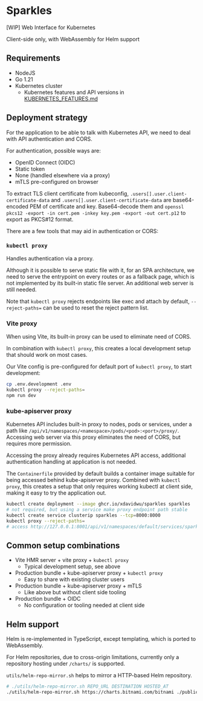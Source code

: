 # Sparkles

[WIP] Web Interface for Kubernetes

Client-side only, with WebAssembly for Helm support

## Requirements

- NodeJS
- Go 1.21
- Kubernetes cluster
  - Kubernetes features and API versions in [KUBERNETES\_FEATURES.md](KUBERNETES_FEATURES.md)

## Deployment strategy

For the application to be able to talk with Kubernetes API, we need to deal with API authentication and CORS.

For authentication, possible ways are:

- OpenID Connect (OIDC)
- Static token
- None (handled elsewhere via a proxy)
- mTLS pre-configured on browser

To extract TLS client certificate from kubeconfig, `.users[].user.client-certificate-data` and `.users[].user.client-certificate-data` are base64-encoded PEM of certificate and key. Base64-decode them and `openssl pkcs12 -export -in cert.pem -inkey key.pem -export -out cert.p12` to export as PKCS#12 format.

There are a few tools that may aid in authentication or CORS:

### `kubectl proxy`

Handles authentication via a proxy.

Although it is possible to serve static file with it, for an SPA architecture, we need to serve the entrypoint on every routes or as a fallback page, which is not implemented by its built-in static file server. An additional web server is still needed.

Note that `kubectl proxy` rejects endpoints like exec and attach by default, `--reject-paths=` can be used to reset the reject pattern list.

### Vite proxy

When using Vite, its built-in proxy can be used to eliminate need of CORS.

In combination with `kubectl proxy`, this creates a local development setup that should work on most cases.

Our Vite config is pre-configured for default port of `kubectl proxy`, to start development:

```sh
cp .env.development .env
kubectl proxy --reject-paths=
npm run dev
```

### kube-apiserver proxy

Kubernetes API includes built-in proxy to nodes, pods or services, under a path like `/api/v1/namespaces/<namespace>/pods/<pod>:<port>/proxy/`. Accessing web server via this proxy eliminates the need of CORS, but requires more permission.

Accessing the proxy already requires Kubernetes API access, additional authentication handling at application is not needed.

The `Containerfile` provided by default builds a container image suitable for being accessed behind kube-apiserver proxy. Combined with `kubectl proxy`, this creates a setup that only requires working kubectl at client side, making it easy to try the application out.

```sh
kubectl create deployment --image ghcr.io/xdavidwu/sparkles sparkles
# not required, but using a service make proxy endpoint path stable
kubectl create service clusterip sparkles --tcp=8000:8000
kubectl proxy --reject-paths=
# access http://127.0.0.1:8001/api/v1/namespaces/default/services/sparkles:8000/proxy/
```

## Common setup combinations

- Vite HMR server + vite proxy + `kubectl proxy`
  - Typical development setup, see above
- Production bundle + kube-apiserver proxy + `kubectl proxy`
  - Easy to share with existing cluster users
- Production bundle + kube-apiserver proxy + mTLS
  - Like above but without client side tooling
- Production bundle + OIDC
  - No configuration or tooling needed at client side

## Helm support

Helm is re-implemented in TypeScript, except templating, which is ported to WebAssembly.

For Helm repositories, due to cross-origin limitations, currently only a repository hosting under `/charts/` is supported.

`utils/helm-repo-mirror.sh` helps to mirror a HTTP-based Helm repository.

```sh
# ./utils/helm-repo-mirror.sh REPO_URL DESTINATION HOSTED_AT
./utils/helm-repo-mirror.sh https://charts.bitnami.com/bitnami ./public/charts/ http://localhost:5173/charts/
```
